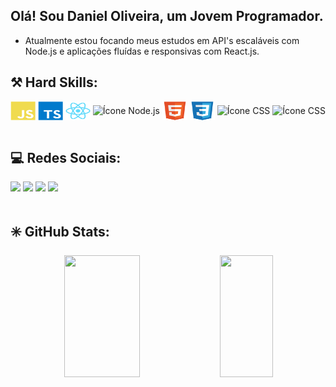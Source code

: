 ## Olá! Sou Daniel Oliveira, um Jovem Programador.

- Atualmente estou focando meus estudos em API's escaláveis com Node.js e aplicações fluídas e responsivas com React.js.

## ⚒️ Hard Skills:

<div style="display: inline_block">
  <img align="center" alt="Ícone JavaScript" height="30" width="40" src="https://raw.githubusercontent.com/devicons/devicon/master/icons/javascript/javascript-plain.svg" />
  
  <img align="center" alt="Ícone TypeScript" height="30" width="40" src="https://raw.githubusercontent.com/devicons/devicon/master/icons/typescript/typescript-plain.svg" />
  
  <img align="center" alt="Ícone React" height="30" width="40" src="https://raw.githubusercontent.com/devicons/devicon/master/icons/react/react-original.svg" />
  
  <img align="center" alt="Ícone Node.js" height="40" width="40" src="https://raw.githubusercontent.com/marwin1991/profile-technology-icons/refs/heads/main/icons/node_js.png" />
  
  <img align="center" alt="Ícone HTML" height="30" width="40" src="https://raw.githubusercontent.com/devicons/devicon/master/icons/html5/html5-original.svg" />
  
  <img align="center" alt="Ícone CSS" height="30" width="40" src="https://raw.githubusercontent.com/devicons/devicon/master/icons/css3/css3-original.svg" />
  
  <img align="center" alt="Ícone CSS" height="30" width="40" src="https://cdn.jsdelivr.net/gh/devicons/devicon@latest/icons/postgresql/postgresql-original.svg" />
  
  <img align="center" alt="Ícone CSS" height="30" width="40" src="https://cdn.jsdelivr.net/gh/devicons/devicon@latest/icons/docker/docker-original.svg" />
</div>

<br />

## 💻 Redes Sociais:

<div> 
  <a href="https://instagram.com/jvm_programador" target="_blank"><img src="https://img.shields.io/badge/-Instagram-%23E4405F?style=for-the-badge&logo=instagram&logoColor=white" target="_blank"></a>
  <a href = "mailto:kadadniel@gmail.com"><img src="https://img.shields.io/badge/-Gmail-%23333?style=for-the-badge&logo=gmail&logoColor=white" target="_blank"></a>
  <a href="https://www.linkedin.com/in/kadadniel/" target="_blank"><img src="https://img.shields.io/badge/-LinkedIn-%230077B5?style=for-the-badge&logo=linkedin&logoColor=white" target="_blank"></a> 
  <a href="https://wa.me/5516991974578" target="_blank"><img src="https://img.shields.io/badge/WhatsApp-25D366?style=for-the-badge&logo=whatsapp&logoColor=white" target="_blank"></a> 
</div>

<br />

## ✳️ GitHub Stats:
<div align="center">
  <img width="49%" height="195px" src="https://github-readme-stats.vercel.app/api?username=oliveiradniel&show_icons=true&theme=dark&hide_border=true&title_color=32CD32&icon_color=32CD32&bg_color=0d1117" />
  <img width="41%" height="195px" src="https://github-readme-stats.vercel.app/api/top-langs/?username=oliveiradniel&layout=compact&theme=dark&hide_border=true&title_color=32CD32&bg_color=0d1117" />
</div>



